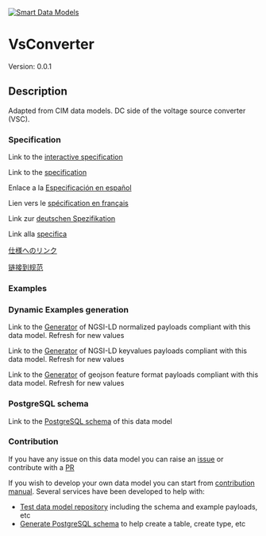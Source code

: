 [![Smart Data Models](https://smartdatamodels.org/wp-content/uploads/2022/01/SmartDataModels_logo.png "Logo")](https://smartdatamodels.org)
# VsConverter
Version: 0.0.1

## Description 

Adapted from CIM data models. DC side of the voltage source converter (VSC).
### Specification

Link to the [interactive specification](https://swagger.lab.fiware.org/?url=https://smart-data-models.github.io/dataModel.EnergyCIM/VsConverter/swagger.yaml)

Link to the [specification](https://github.com/smart-data-models/dataModel.EnergyCIM/blob/master/VsConverter/doc/spec.md)

Enlace a la [Especificación en español](https://github.com/smart-data-models/dataModel.EnergyCIM/blob/master/VsConverter/doc/spec_ES.md)

Lien vers le [spécification en français](https://github.com/smart-data-models/dataModel.EnergyCIM/blob/master/VsConverter/doc/spec_FR.md)

Link zur [deutschen Spezifikation](https://github.com/smart-data-models/dataModel.EnergyCIM/blob/master/VsConverter/doc/spec_DE.md)

Link alla [specifica](https://github.com/smart-data-models/dataModel.EnergyCIM/blob/master/VsConverter/doc/spec_IT.md)

[仕様へのリンク](https://github.com/smart-data-models/dataModel.EnergyCIM/blob/master/VsConverter/doc/spec_JA.md)

[链接到规范](https://github.com/smart-data-models/dataModel.EnergyCIM/blob/master/VsConverter/doc/spec_ZH.md)
### Examples
### Dynamic Examples generation

Link to the [Generator](https://smartdatamodels.org/extra/ngsi-ld_generator.php?schemaUrl=https://raw.githubusercontent.com/smart-data-models/dataModel.EnergyCIM/master/VsConverter/schema.json&email=info@smartdatamodels.org) of NGSI-LD normalized payloads compliant with this data model. Refresh for new values

Link to the [Generator](https://smartdatamodels.org/extra/ngsi-ld_generator_keyvalues.php?schemaUrl=https://raw.githubusercontent.com/smart-data-models/dataModel.EnergyCIM/master/VsConverter/schema.json&email=info@smartdatamodels.org) of NGSI-LD keyvalues payloads compliant with this data model. Refresh for new values

Link to the [Generator](https://smartdatamodels.org/extra/geojson_features_generator.php?schemaUrl=https://raw.githubusercontent.com/smart-data-models/dataModel.EnergyCIM/master/VsConverter/schema.json&email=info@smartdatamodels.org) of geojson feature format payloads compliant with this data model. Refresh for new values
### PostgreSQL schema

Link to the [PostgreSQL schema](https://smart-data-models.github.io/dataModel.EnergyCIM/VsConverter/schema.sql) of this data model
### Contribution

 If you have any issue on this data model you can raise an [issue](https://github.com/smart-data-models/dataModel.EnergyCIM/issues)  or contribute with a [PR](https://github.com/smart-data-models/dataModel.EnergyCIM/pulls)

 If you wish to develop your own data model you can start from [contribution manual](https://bit.ly/contribution_manual). Several services have been developed to help with: 
 - [Test data model repository](https://smartdatamodels.org/index.php/data-models-contribution-api/) including the schema and example payloads, etc
 - [Generate PostgreSQL schema](https://smartdatamodels.org/index.php/sql-service/) to help create a table, create type, etc